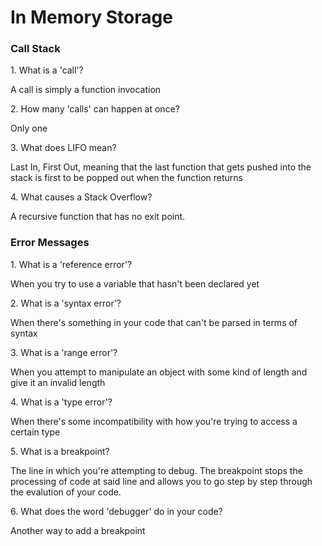 # In Memory Storage

### Call Stack

1\. What is a 'call'?

  A call is simply a function invocation

2\. How many 'calls' can happen at once?

  Only one

3\. What does LIFO mean?

  Last In, First Out, meaning that the last function that gets pushed into the stack is first to be popped out when the function returns

4\. What causes a Stack Overflow?

  A recursive function that has no exit point.


### Error Messages

1\. What is a 'reference error'?

  When you try to use a variable that hasn't been declared yet

2\. What is a 'syntax error'?

  When there's something in your code that can't be parsed in terms of syntax

3\. What is a 'range error'?

  When you attempt to manipulate an object with some kind of length and give it an invalid length

4\. What is a 'type error'?

  When there's some incompatibility with how you're trying to access a certain type

5\. What is a breakpoint?

  The line in which you're attempting to debug. The breakpoint stops the processing of code at said line and allows you to go step by step through the evalution of your code.

6\. What does the word 'debugger' do in your code?

  Another way to add a breakpoint
